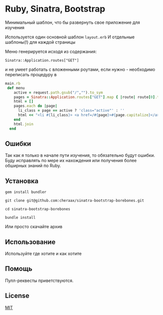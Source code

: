 # Ruby, Sinatra, Bootstrap

Минимальный шаблон, что бы развернуть свое приложение для изучения

Используется один основной шаблон ```layout.erb```
И отдельные шаблоны(!) для каждой страницы

Меню генерируется исходя из содержания:

```Sinatra::Application.routes["GET"]```

и не
умеет работать с вложенными роутами, если нужно - необходимо переписать процедуру
 в
```ruby
main.rb
 def menu
    active = request.path.gsub("/","").to_sym
    pages = Sinatra::Application.routes["GET"].map { |route| route[0].to_s.gsub("/","").to_sym}
    html = []
    pages.each do |page|
      li_class = page == active ? 'class="active"' : ''
      html << "<li #{li_class}> <a href=/#{page}>#{page.capitalize}</a></li>"
    end
    html.join
  end
```
## Ошибки
  Так как я только в начале пути изучения, то обязательно будут ошибки.
  Буду исправлять по мере их нахождения или получения более обширных знаний по Ruby.

## Установка
```gem install bundler```

```git clone git@github.com:cheraax/sinatra-bootstrap-borebones.git```

```cd sinatra-bootstrap-borebones```

```bundle install```

Или просто скачайте архив

## Использование
  Используйте где хотите и как хотите

## Помощь
  Пулл-реквесты приветствуются.

## License
  [MIT](https://choosealicense.com/licenses/mit/)
